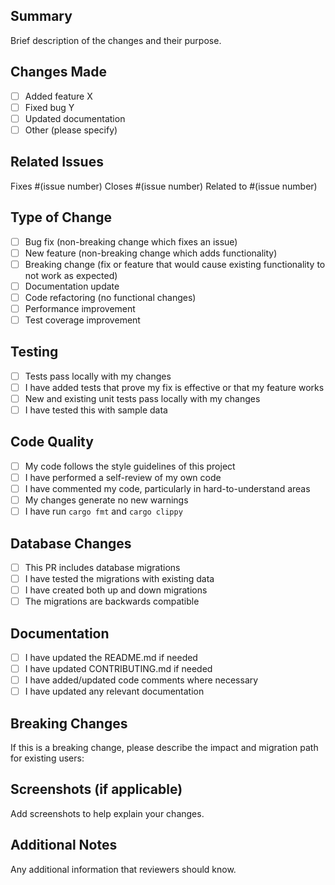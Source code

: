 ## Summary
Brief description of the changes and their purpose.

## Changes Made
- [ ] Added feature X
- [ ] Fixed bug Y
- [ ] Updated documentation
- [ ] Other (please specify)

## Related Issues
Fixes #(issue number)
Closes #(issue number)
Related to #(issue number)

## Type of Change
- [ ] Bug fix (non-breaking change which fixes an issue)
- [ ] New feature (non-breaking change which adds functionality)
- [ ] Breaking change (fix or feature that would cause existing functionality to not work as expected)
- [ ] Documentation update
- [ ] Code refactoring (no functional changes)
- [ ] Performance improvement
- [ ] Test coverage improvement

## Testing
- [ ] Tests pass locally with my changes
- [ ] I have added tests that prove my fix is effective or that my feature works
- [ ] New and existing unit tests pass locally with my changes
- [ ] I have tested this with sample data

## Code Quality
- [ ] My code follows the style guidelines of this project
- [ ] I have performed a self-review of my own code
- [ ] I have commented my code, particularly in hard-to-understand areas
- [ ] My changes generate no new warnings
- [ ] I have run `cargo fmt` and `cargo clippy`

## Database Changes
- [ ] This PR includes database migrations
- [ ] I have tested the migrations with existing data
- [ ] I have created both up and down migrations
- [ ] The migrations are backwards compatible

## Documentation
- [ ] I have updated the README.md if needed
- [ ] I have updated CONTRIBUTING.md if needed
- [ ] I have added/updated code comments where necessary
- [ ] I have updated any relevant documentation

## Breaking Changes
If this is a breaking change, please describe the impact and migration path for existing users:

## Screenshots (if applicable)
Add screenshots to help explain your changes.

## Additional Notes
Any additional information that reviewers should know.